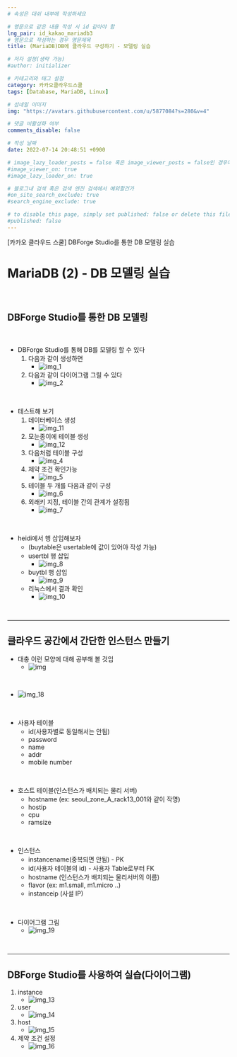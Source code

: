 ```yaml
---
# 속성은 대쉬 내부에 작성하세요

# 영문으로 같은 내용 작성 시 id 같아야 함
lng_pair: id_kakao_mariadb3
# 영문으로 작성하는 경우 영문제목
title: (MariaDB)DB에 클라우드 구성하기 - 모델링 실습

# 저자 설정(생략 가능)
#author: initializer

# 카테고리와 태그 설정
category: 카카오클라우드스쿨
tags: [Database, MariaDB, Linux]

# 섬네일 이미지
img: "https://avatars.githubusercontent.com/u/5877084?s=280&v=4"

# 댓글 비활성화 여부
comments_disable: false

# 작성 날짜
date: 2022-07-14 20:48:51 +0900

# image_lazy_loader_posts = false 혹은 image_viewer_posts = false인 경우에만 사용하세요
#image_viewer_on: true
#image_lazy_loader_on: true

# 블로그내 검색 혹은 검색 엔진 검색에서 예외할건가
#on_site_search_exclude: true
#search_engine_exclude: true

# to disable this page, simply set published: false or delete this file
#published: false
---
```


<!-- outline-start -->

[카카오 클라우드 스쿨] DBForge Studio를 통한 DB 모델링 실습

<!-- outline-end -->


# MariaDB (2) - DB 모델링 실습

<br>

## DBForge Studio를 통한 DB 모델링

<br>

* DBForge Studio를 통해 DB를 모델링 할 수 있다
  1. 다음과 같이 생성하면
     * ![img_1](https://user-images.githubusercontent.com/104918800/179023795-a5d41227-515b-4a65-8aed-6a483db075aa.png)
  2. 다음과 같이 다이어그램 그릴 수 있다
     * ![img_2](https://user-images.githubusercontent.com/104918800/179023798-126361be-5be5-46c2-93a6-d6c59cdb3bb8.png)

<br>

* 테스트해 보기
  1. 데이터베이스 생성
     * ![img_11](https://user-images.githubusercontent.com/104918800/179023772-003c61be-6acb-48fd-8685-3cce49d8ea80.png)
  2. 모눈종이에 테이블 생성
     * ![img_12](https://user-images.githubusercontent.com/104918800/179023775-8f759e41-f416-4947-b187-d60738f78084.png)
  3. 다음처럼 테이블 구성
     * ![img_4](https://user-images.githubusercontent.com/104918800/179023803-4f31081e-df31-4b2f-b6e8-9555c404eebf.png)
  4. 제약 조건 확인가능
     * ![img_5](https://user-images.githubusercontent.com/104918800/179023806-bc29d5bf-588f-4bc3-8178-45c04b40f79b.png)
  5. 테이블 두 개를 다음과 같이 구성
     * ![img_6](https://user-images.githubusercontent.com/104918800/179023756-2bea3809-2afa-40bb-8623-d5702f1ac49e.png)
  6. 외래키 지정, 테이블 간의 관계가 설정됨
     * ![img_7](https://user-images.githubusercontent.com/104918800/179023762-3e4d841c-9dca-43ba-8fa1-6c4077de22ba.png)

<br>

* heidi에서 행 삽입해보자
  * (buytable은 usertable에 값이 있어야 작성 가능)
  * usertbl 행 삽입
    * ![img_8](https://user-images.githubusercontent.com/104918800/179023764-39abc339-7935-4f01-a491-ec5ccd0d5e09.png)
  * buytbl 행 삽입
    * ![img_9](https://user-images.githubusercontent.com/104918800/179023766-464a428f-6b6e-4792-8740-e8212830ed47.png)
  * 리눅스에서 결과 확인
    * ![img_10](https://user-images.githubusercontent.com/104918800/179023768-ed0903fb-7591-4914-b71c-3660d4905c23.png)

<br>
<hr>

## 클라우드 공간에서 간단한 인스턴스 만들기

* 대충 이런 모양에 대해 공부해 볼 것임
  * ![img](https://www.researchgate.net/profile/Przemyslaw-Pawluk/publication/228097896/figure/fig1/AS:393656189112334@1470866357959/The-as-implemented-database-schema.png)

<br>

* ![img_18](https://user-images.githubusercontent.com/104918800/179023789-3848efcd-6a00-4af2-a275-5d6af85f9acc.png)

<br>

* 사용자 테이블
  * id(사용자별로 동일해서는 안됨)
  * password
  * name
  * addr
  * mobile number

<br>

* 호스트 테이블(인스턴스가 배치되는 물리 서버)
  * hostname (ex: seoul_zone_A_rack13_001와 같이 작명)
  * hostip
  * cpu
  * ramsize

<br>

* 인스턴스
  * instancename(중복되면 안됨) - PK
  * id(사용자 테이블의 id) - 사용자 Table로부터 FK
  * hostname (인스턴스가 배치되는 물리서버의 이름)
  * flavor (ex: m1.small, m1.micro ..)
  * instanceip (사설 IP)

<br>

* 다이어그램 그림
  * ![img_19](https://user-images.githubusercontent.com/104918800/179023791-bf51744c-445f-4c70-a66a-982277ec875c.png)

<br>
<hr>


## DBForge Studio를 사용하여 실습(다이어그램)
1. instance
   * ![img_13](https://user-images.githubusercontent.com/104918800/179023776-40028df1-c231-47cf-815c-ea63de3a7679.png)
2. user
   * ![img_14](https://user-images.githubusercontent.com/104918800/179023779-e150479a-dc58-484b-bfcc-e5e1a24328da.png)
3. host
   * ![img_15](https://user-images.githubusercontent.com/104918800/179023781-07a379c2-6444-4e04-a1d3-49d21e5f071d.png)
4. 제약 조건 설정
   * ![img_16](https://user-images.githubusercontent.com/104918800/179023784-dfb9f13f-94ab-4f9e-b698-366d77af75f5.png)
